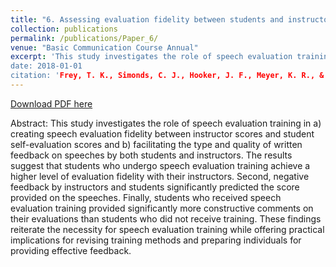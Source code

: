 ```yaml
---
title: "6. Assessing evaluation fidelity between students and instructors in the basic communication course: The impact of criterion-based speech evaluation training"
collection: publications
permalink: /publications/Paper_6/
venue: "Basic Communication Course Annual"
excerpt: 'This study investigates the role of speech evaluation training in a) creating speech evaluation fidelity between instructor scores and student self-evaluation scores and b) facilitating the type and quality of written feedback on speeches by both students and instructors.
date: 2018-01-01
citation: 'Frey, T. K., Simonds, C. J., Hooker, J. F., Meyer, K. R., & Hunt, S. K. (2018). Assessing evaluation fidelity between students and instructors in the basic communication course: The impact of criterion-based speech evaluation training. <i>Basic Communication Course Annual, 30</i>, 2-31. https://ecommons.udayton.edu/bcca/vol30/iss1/4/.'
---
```


[Download PDF here](http://tkodyfrey.github.io/files/Eval_Fidelity.pdf)

Abstract: This study investigates the role of speech evaluation training in a) creating speech evaluation fidelity between instructor scores and student self-evaluation scores and b) facilitating the type and quality of written feedback on speeches by both students and instructors. The results suggest that students who undergo speech evaluation training achieve a higher level of evaluation fidelity with their instructors. Second, negative feedback by instructors and students significantly predicted the score provided on the speeches. Finally, students who received speech evaluation training provided significantly more constructive comments on their evaluations than students who did not receive training. These findings reiterate the necessity for speech evaluation training while offering practical implications for revising training methods and preparing individuals for providing effective feedback.